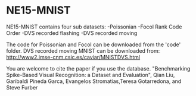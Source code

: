 # NE15-MNIST
NE15-MNIST contains four sub datasets:
-Poissonian
-Focol Rank Code Order
-DVS recorded flashing
-DVS recorded moving

The code for Poissonian and Focol can be downloaded from the 'code' folder.
DVS recorded moving MNIST can be downloaded from:
http://www2.imse-cnm.csic.es/caviar/MNISTDVS.html

You are welcome to cite the paper if you use the database.
"Benchmarking Spike-Based Visual Recognition: a Dataset and Evaluation", 
Qian Liu, Garibaldi Pineda Garca, Evangelos Stromatias,Teresa Gotarredona, and Steve Furber

